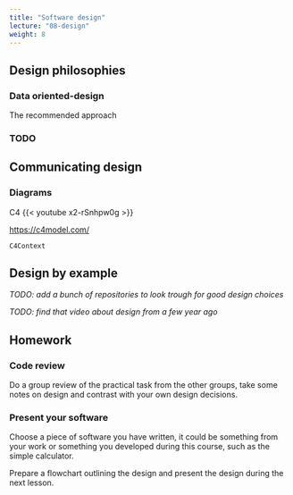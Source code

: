 ```yaml
---
title: "Software design"
lecture: "08-design"
weight: 8
---
```


## Design philosophies

### Data oriented-design

The recommended approach

### TODO


## Communicating design

### Diagrams

C4
{{< youtube x2-rSnhpw0g >}}

https://c4model.com/

```mermaid
C4Context
```


## Design by example

*TODO: add a bunch of repositories to look trough for good design choices*

*TODO: find that video about design from a few year ago*


## Homework

### Code review

Do a group review of the practical task from the other groups, take some notes on design and
contrast with your own design decisions.

### Present your software

Choose a piece of software you have written, it could be something from your work or something you
developed during this course, such as the simple calculator. 

Prepare a flowchart outlining the design and present the design during the next lesson.

